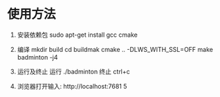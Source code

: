 # 使用方法
1. 安装依赖包
sudo apt-get install gcc cmake

2. 编译
mkdir build
cd buildmak
cmake .. -DLWS_WITH_SSL=OFF
make badminton -j4

3. 运行及终止
运行 
./badminton
终止 ctrl+c

4. 浏览器打开输入: http://localhost:7681
5
